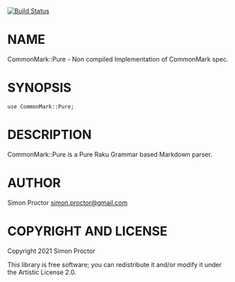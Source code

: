 [![Build Status](https://travis-ci.org/Scimon/CommonMark-Pure.svg?branch=master)](https://travis-ci.org/Scimon/CommonMark-Pure)

NAME
====

CommonMark::Pure - Non compiled Implementation of CommonMark spec.

SYNOPSIS
========

```perl6
use CommonMark::Pure;
```

DESCRIPTION
===========

CommonMark::Pure is a Pure Raku Grammar based Markdown parser.

AUTHOR
======

Simon Proctor <simon.proctor@gmail.com>

COPYRIGHT AND LICENSE
=====================

Copyright 2021 Simon Proctor

This library is free software; you can redistribute it and/or modify it under the Artistic License 2.0.


